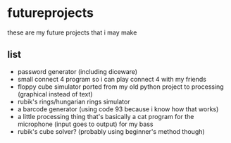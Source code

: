 # futureprojects
these are my future projects that i may make

## list
* password generator (including diceware)
* small connect 4 program so i can play connect 4 with my friends
* floppy cube simulator ported from my old python project to processing (graphical instead of text)
* rubik's rings/hungarian rings simulator
* a barcode generator (using code 93 because i know how that works)
* a little processing thing that's basically a cat program for the microphone (input goes to output) for my bass
* rubik's cube solver? (probably using beginner's method though)
